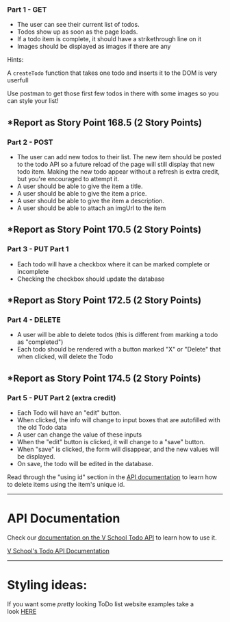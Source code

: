 ### **Part 1 - GET**
- The user can see their current list of todos.
- Todos show up as soon as the page loads.
- If a todo item is complete, it should have a strikethrough line on it
- Images should be displayed as images if there are any

Hints:

A `createTodo` function that takes one todo and inserts it to the DOM is very userfull

Use postman to get those first few todos in there with some images so you can style your list!

## ***Report as Story Point 168.5 (2 Story Points)**

### **Part 2 - POST**

- The user can add new todos to their list. The new item should be posted to the todo API so a future reload of the page will still display that new todo item. Making the new todo appear without a refresh is extra credit, but you're encouraged to attempt it.
- A user should be able to give the item a title.
- A user should be able to give the item a price.
- A user should be able to give the item a description.
- A user should be able to attach an imgUrl to the item

## ***Report as Story Point 170.5 (2 Story Points)**

### **Part 3 - PUT Part 1**

- Each todo will have a checkbox where it can be marked complete or incomplete
- Checking the checkbox should update the database

## ***Report as Story Point 172.5 (2 Story Points)**

### **Part 4 - DELETE**

- A user will be able to delete todos (this is different from marking a todo as "completed")
- Each todo should be rendered with a button marked "X" or "Delete" that when clicked, will delete the Todo

## ***Report as Story Point 174.5 (2 Story Points)**

### **Part 5 - PUT Part 2 (extra credit)**

- Each Todo will have an "edit" button.
- When clicked, the info will change to input boxes that are autofilled with the old Todo data
- A user can change the value of these inputs
- When the "edit" button is clicked, it will change to a "save" button.
- When "save" is clicked, the form will disappear, and the new values will be displayed.
- On save, the todo will be edited in the database.

Read through the "using id" section in the [API documentation](https://www.notion.so/V-School-s-Todo-API-Documentation-9066d3bb43fb4ee98f242d24759fbc35?pvs=21) to learn how to delete items using the item's unique id.

---

# **API Documentation**

Check our [documentation on the V School Todo API](https://www.notion.so/V-School-s-Todo-API-Documentation-9066d3bb43fb4ee98f242d24759fbc35?pvs=21) to learn how to use it.

[V School's Todo API Documentation](https://www.notion.so/V-School-s-Todo-API-Documentation-9066d3bb43fb4ee98f242d24759fbc35?pvs=21) 

---

# **Styling ideas:**

If you want some *pretty* looking ToDo list website examples take a look [HERE](https://www.google.com/search?q=todo+list&espv=2&biw=1483&bih=865&source=lnms&tbm=isch&sa=X&ved=0CAYQ_AUoAWoVChMIlKjcxNSQxwIVRJaICh3CjAk-#tbm=isch&q=bootstrap+todo)